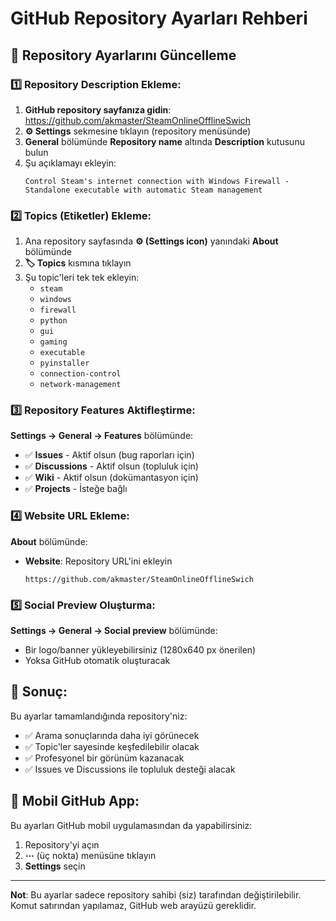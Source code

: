 # GitHub Repository Ayarları Rehberi

## 🔧 Repository Ayarlarını Güncelleme

### 1️⃣ Repository Description Ekleme:

1. **GitHub repository sayfanıza gidin**: https://github.com/akmaster/SteamOnlineOfflineSwich
2. **⚙️ Settings** sekmesine tıklayın (repository menüsünde)
3. **General** bölümünde **Repository name** altında **Description** kutusunu bulun
4. Şu açıklamayı ekleyin:
   ```
   Control Steam's internet connection with Windows Firewall - Standalone executable with automatic Steam management
   ```

### 2️⃣ Topics (Etiketler) Ekleme:

1. Ana repository sayfasında **⚙️ (Settings icon)** yanındaki **About** bölümünde
2. **🏷️ Topics** kısmına tıklayın
3. Şu topic'leri tek tek ekleyin:
   - `steam`
   - `windows`
   - `firewall`
   - `python`
   - `gui`
   - `gaming`
   - `executable`
   - `pyinstaller`
   - `connection-control`
   - `network-management`

### 3️⃣ Repository Features Aktifleştirme:

**Settings → General → Features** bölümünde:
- ✅ **Issues** - Aktif olsun (bug raporları için)
- ✅ **Discussions** - Aktif olsun (topluluk için)
- ✅ **Wiki** - Aktif olsun (dokümantasyon için)
- ✅ **Projects** - İsteğe bağlı

### 4️⃣ Website URL Ekleme:

**About** bölümünde:
- **Website**: Repository URL'ini ekleyin
  ```
  https://github.com/akmaster/SteamOnlineOfflineSwich
  ```

### 5️⃣ Social Preview Oluşturma:

**Settings → General → Social preview** bölümünde:
- Bir logo/banner yükleyebilirsiniz (1280x640 px önerilen)
- Yoksa GitHub otomatik oluşturacak

## 🎯 Sonuç:

Bu ayarlar tamamlandığında repository'niz:
- ✅ Arama sonuçlarında daha iyi görünecek
- ✅ Topic'ler sayesinde keşfedilebilir olacak
- ✅ Profesyonel bir görünüm kazanacak
- ✅ Issues ve Discussions ile topluluk desteği alacak

## 📱 Mobil GitHub App:

Bu ayarları GitHub mobil uygulamasından da yapabilirsiniz:
1. Repository'yi açın
2. **⋯** (üç nokta) menüsüne tıklayın
3. **Settings** seçin

---

**Not**: Bu ayarlar sadece repository sahibi (siz) tarafından değiştirilebilir. Komut satırından yapılamaz, GitHub web arayüzü gereklidir.